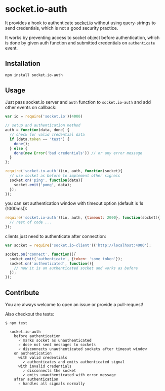 # socket.io-auth

It provides a hook to authenticate [socket.io](https://github.com/Automattic/socket.io)
without using query-strings to send credentials, which is not a good security practice.

It works by preventing access to socket object before authentication, which is
done by given auth function and submitted credentials on `authenticate` event.

## Installation

```bash
npm install socket.io-auth
```

## Usage

Just pass socket.io server and `auth` function to `socket.io-auth` and add other
events on callback:
```javascript
var io = require('socket.io')(4000)

// setup and authentication method
auth = function(data, done) {
  // check for valid credential data
  if (data.token == 'test') {
    done();
  } else {
    done(new Error('bad credentials')) // or any error message
  }
};

require('socket.io-auth')(io, auth, function(socket){
  // use socket as before to implement other signals
  socket.on('ping', function(data){
    socket.emit('pong', data);
  });
});
```

you can set authentication window with timeout option (default is 1s (1000ms)):

```javascript
require('socket.io-auth')(io, auth, {timeout: 2000}, function(socket){
  // rest of code ...
});
```

clients just need to authenticate after connection:
```javascript
var socket = require('socket.io-client')('http://localhost:4000');

socket.on('connect', function(){
  socket.emit('authenticate', {token: 'some token'});
  socket.on('authenticated', function(){
    // now it is an authenticated socket and works as before
  });
});
```

## Contribute

You are always welcome to open an issue or provide a pull-request!

Also checkout the tests:

```
$ npm test

  socket.io-auth
    before authentication
      ✓ marks socket as unauthenticated
      ✓ dose not sent messages to sockets
      ✓ disconnects unauthenticated sockets after timeout window
    on authentication
      with valid credentials
        ✓ authenticates and emits authenticated signal
      with invalid credentials
        ✓ disconnects the socket
        ✓ emits unauthenticated with error message
    after authentication
      ✓ handles all signals normally
```

